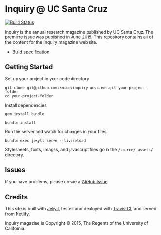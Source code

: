 # Inquiry @ UC Santa Cruz

[![Build Status](https://travis-ci.org/knice/inquiry.ucsc.edu.svg?branch=master)](https://travis-ci.org/knice/inquiry.ucsc.edu)

Inquiry is the annual research magazine published by UC Santa Cruz. The premiere issue was published in June 2015. This repository contains all of the content for the Inquiry magazine web site.

- [Build specification](https://github.com/knice/inquiry.ucsc.edu/wiki)

## Getting Started

Set up your project in your code directory

```shell
git clone git@github.com:knice/inquiry.ucsc.edu.git your-project-folder
cd your-project-folder
```
Install dependencies

```shell
gem install bundle
```

```shell
bundle install
```

Run the server and watch for changes in your files

```shell
bundle exec jekyll serve --livereload
```

Stylesheets, fonts, images, and javascript files go in the `/source/_assets/` directory.

## Issues

If you have problems, please create a
[GitHub Issue](https://github.com/knice/inquiry.ucsc.edu/issues).

## Credits

This site is built with [Jekyll](http://jekyllrb.com/), tested and deployed with [Travis-CI](http://travis-ci.org/), and served from Netlify.

Inquiry magazine is Copyright &copy; 2015, The Regents of the University of California.

